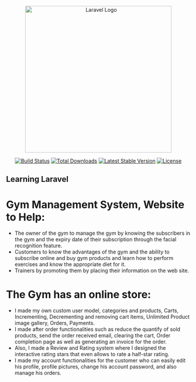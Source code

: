 <p align="center"><a href="https://laravel.com" target="_blank"><img src="https://raw.githubusercontent.com/laravel/art/master/logo-lockup/5%20SVG/2%20CMYK/1%20Full%20Color/laravel-logolockup-cmyk-red.svg" width="400" alt="Laravel Logo"></a></p>

<p align="center">
<a href="https://travis-ci.org/laravel/framework"><img src="https://travis-ci.org/laravel/framework.svg" alt="Build Status"></a>
<a href="https://packagist.org/packages/laravel/framework"><img src="https://img.shields.io/packagist/dt/laravel/framework" alt="Total Downloads"></a>
<a href="https://packagist.org/packages/laravel/framework"><img src="https://img.shields.io/packagist/v/laravel/framework" alt="Latest Stable Version"></a>
<a href="https://packagist.org/packages/laravel/framework"><img src="https://img.shields.io/packagist/l/laravel/framework" alt="License"></a>
</p>

## Learning Laravel

# Gym Management System, Website to Help:

-   The owner of the gym to manage the gym by knowing the subscribers in the gym and the expiry date of their
    subscription through the facial recognition feature.
-   Customers to know the advantages of the gym and the ability to subscribe online and buy gym products and
    learn how to perform exercises and know the appropriate diet for it.
-   Trainers by promoting them by placing their information on the web site.

# The Gym has an online store:

-   I made my own custom user model, categories and products, Carts, Incrementing, Decrementing and
    removing cart items, Unlimited Product image gallery, Orders, Payments.
-   I made after order functionalities such as reduce the quantify of sold products, send the order received
    email, clearing the cart, Order completion page as well as generating an invoice for the order.
-   Also, I made a Review and Rating system where I designed the interactive rating stars that even allows to rate
    a half-star rating.
-   I made my account functionalities for the customer who can easily edit his profile, profile pictures, change
    his account password, and also manage his orders.
